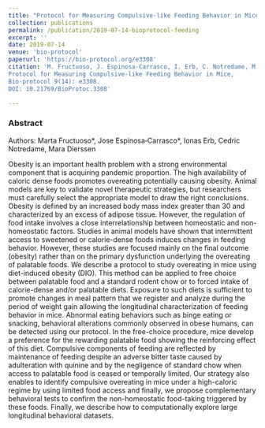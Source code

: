 ```yaml
---
title: "Protocol for Measuring Compulsive-like Feeding Behavior in Mice"
collection: publications
permalink: /publication/2019-07-14-bioprotocol-feeding
excerpt: ''
date: 2019-07-14
venue: 'bio-protocol'
paperurl: 'https://bio-protocol.org/e3308'
citation: 'M. Fructuoso, J. Espinosa‐Carrasco, I. Erb, C. Notredame, M. Dierssen
Protocol for Measuring Compulsive-like Feeding Behavior in Mice,
Bio-protocol 9(14): e3308.
DOI: 10.21769/BioProtoc.3308'

---
```

### Abstract

Authors: Marta Fructuoso*, Jose Espinosa‐Carrasco*, Ionas Erb, Cedric Notredame, Mara Dierssen

Obesity is an important health problem with a strong environmental component that is acquiring pandemic proportion. The 
high availability of caloric dense foods promotes overeating potentially causing obesity. Animal models are key to 
validate novel therapeutic strategies, but researchers must carefully select the appropriate model to draw the right 
conclusions. Obesity is defined by an increased body mass index greater than 30 and characterized by an excess of 
adipose tissue. However, the regulation of food intake involves a close interrelationship between homeostatic and 
non-homeostatic factors. Studies in animal models have shown that intermittent access to sweetened or calorie-dense 
foods induces changes in feeding behavior. However, these studies are focused mainly on the final outcome (obesity) 
rather than on the primary dysfunction underlying the overeating of palatable foods. We describe a protocol to study 
overeating in mice using diet-induced obesity (DIO). This method can be applied to free choice between palatable food 
and a standard rodent chow or to forced intake of calorie-dense and/or palatable diets. Exposure to such diets is 
sufficient to promote changes in meal pattern that we register and analyze during the period of weight gain allowing 
the longitudinal characterization of feeding behavior in mice. Abnormal eating behaviors such as binge eating or 
snacking, behavioral alterations commonly observed in obese humans, can be detected using our protocol. In the 
free-choice procedure, mice develop a preference for the rewarding palatable food showing the reinforcing effect of 
this diet. Compulsive components of feeding are reflected by maintenance of feeding despite an adverse bitter taste 
caused by adulteration with quinine and by the negligence of standard chow when access to palatable food is ceased or 
temporally limited. Our strategy also enables to identify compulsive overeating in mice under a high-caloric regime by 
using limited food access and finally, we propose complementary behavioral tests to confirm the non-homeostatic 
food-taking triggered by these foods. Finally, we describe how to computationally explore large longitudinal behavioral 
datasets.

